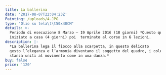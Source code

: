 ```yaml
---
title: La ballerina
date: '2017-08-07T22:04:23Z'
Painting: /uploads/4.JPG
type: "Olio su tela\t\t50x40CM"
details: >-
  Periodo di esecuzione 8 Marzo – 19 Aprile 2016 (10 giorni) *Questo quadro l’ho
  iniziato a casa (4 giorni) poi  terminato al corso in 6 lezioni.
description: |-
  *La ballerina lega il fiocco alla scarpetta, in questo delicato
  gesto l’eleganza e l’armonia diventano il soggetto del quadro, i colori della
  stanza uniti al movimento come in una danza.*
buy: false
price: '120'
---
```


